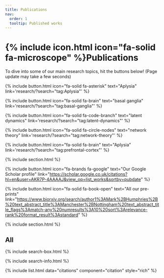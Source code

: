 ```yaml
---
title: Publications
nav:
  order: 1
  tooltip: Published works
---
```


# {% include icon.html icon="fa-solid fa-microscope" %}Publications

To dive into some of our main research topics, hit the buttons below! (Page update may take a few seconds)
<br>

{%
  include button.html
  icon="fa-solid fa-asterisk"
  text="Aplysia"
  link='research/?search="tag:Aplysia"'
%}

{%
  include button.html
  icon="fa-solid fa-brain"
  text="basal ganglia"
  link='research/?search="tag:basal-ganglia"'
%}

{%
  include button.html
  icon="fa-solid fa-code-branch"
  text="latent dynamics"
  link='research/?search="tag:latent-dynamics"'
%}

{%
  include button.html
  icon="fa-solid fa-circle-nodes"
  text="network theory"
  link='research/?search="tag:network-theory"'
%}

{%
  include button.html
  icon="fa-solid fa-brain"
  text="Aplysia"
  link='research/?search="tag:prefrontal-cortex"'
%}


{% include section.html %}

{%
  include button.html
  icon="fa-brands fa-google"
  text="Our Google Scholar profile"
  link="https://scholar.google.co.uk/citations?hl=en&user=AKR7P-4AAAAJ&view_op=list_works&sortby=pubdate"
%}

{%
  include button.html
  icon="fa-solid fa-book-open"
  text="All our pre-prints"  link="https://www.biorxiv.org/search/author1%3AMark%2BHumphries%2B%20text_abstract_title%3AManchester%2BNottingham%20text_abstract_title_flags%3Amatch-any%20numresults%3A10%20sort%3Arelevance-rank%20format_result%3Astandard"
%}

{% include section.html %}

## All

{% include search-box.html %}

{% include search-info.html %}

{% include list.html data="citations" component="citation" style="rich" %}
